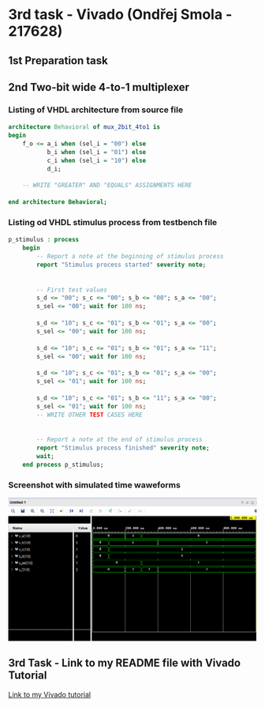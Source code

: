 # 3rd task - Vivado (Ondřej Smola - 217628)

## 1st Preparation task

## 2nd Two-bit wide 4-to-1 multiplexer

### Listing of VHDL architecture from source file

```vhdl
architecture Behavioral of mux_2bit_4to1 is
begin
    f_o <= a_i when (sel_i = "00") else
           b_i when (sel_i = "01") else
           c_i when (sel_i = "10") else
           d_i;       

    -- WRITE "GREATER" AND "EQUALS" ASSIGNMENTS HERE

end architecture Behavioral;
```

### Listing od VHDL stimulus process from testbench file

```vhdl
p_stimulus : process
    begin
        -- Report a note at the beginning of stimulus process
        report "Stimulus process started" severity note;


        -- First test values
        s_d <= "00"; s_c <= "00"; s_b <= "00"; s_a <= "00"; 
        s_sel <= "00"; wait for 100 ns;
        
        s_d <= "10"; s_c <= "01"; s_b <= "01"; s_a <= "00"; 
        s_sel <= "00"; wait for 100 ns;
        
        s_d <= "10"; s_c <= "01"; s_b <= "01"; s_a <= "11"; 
        s_sel <= "00"; wait for 100 ns;
        
        s_d <= "10"; s_c <= "01"; s_b <= "01"; s_a <= "00"; 
        s_sel <= "01"; wait for 100 ns;
        
        s_d <= "10"; s_c <= "01"; s_b <= "11"; s_a <= "00"; 
        s_sel <= "01"; wait for 100 ns;
        -- WRITE OTHER TEST CASES HERE


        -- Report a note at the end of stimulus process
        report "Stimulus process finished" severity note;
        wait;
    end process p_stimulus;
```

### Screenshot with simulated time waweforms
![Simulated time waveforms](Images/waweforms.png)

## 3rd Task - Link to my README file with Vivado Tutorial

[Link to my Vivado tutorial](https://github.com/smolao/Digital-electronics-1/blob/main/Labs/03-vivado/README3_tutorial.md)